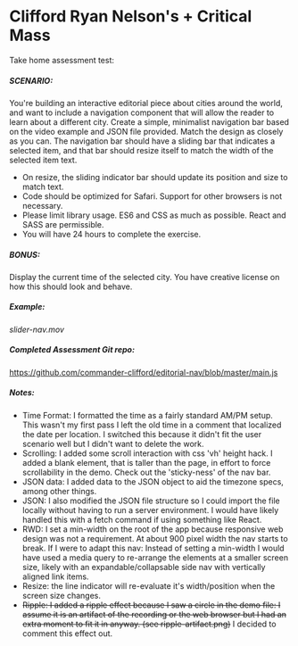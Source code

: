 # Clifford Ryan Nelson's + Critical Mass

Take home assessment test:

##### SCENARIO:
You're building an interactive editorial piece about cities around the world, and want to include a
navigation component that will allow the reader to learn about a different city.
Create a simple, minimalist navigation bar based on the video example and JSON file provided. Match
the design as closely as you can. The navigation bar should have a sliding bar that indicates a selected
item, and that bar should resize itself to match the width of the selected item text.

* On resize, the sliding indicator bar should update its position and size to match text.
* Code should be optimized for Safari. Support for other browsers is not necessary.
* Please limit library usage. ES6 and CSS as much as possible. React and SASS are permissible.
* You will have 24 hours to complete the exercise.

##### BONUS:
Display the current time of the selected city. You have creative license
on how this should look and behave.

##### Example:
_slider-nav.mov_

##### Completed Assessment Git repo:
https://github.com/commander-clifford/editorial-nav/blob/master/main.js

##### Notes:

* Time Format: I formatted the time as a fairly standard AM/PM setup. This wasn't my first pass I left the old time in a comment that localized the date per location. I switched this because it didn't fit the user scenario well but I didn't want to delete the work.
* Scrolling: I added some scroll interaction with css 'vh' height hack. I added a blank element, that is taller than the page, in effort to force scrollability in the demo. Check out the 'sticky-ness' of the nav bar.
* JSON data: I added data to the JSON object to aid the timezone specs, among other things.
* JSON: I also modified the JSON file structure so I could import the file locally without having to run a server environment. I would have likely handled this with a fetch command if using something like React.
* RWD: I set a min-width on the root of the app because responsive web design was not a requirement. At about 900 pixel width the nav starts to break. If I were to adapt this nav: Instead of setting a min-width I would have used a media query to re-arrange the elements at a smaller screen size, likely with an expandable/collapsable side nav with vertically aligned link items.
* Resize: the line indicator will re-evaluate it's width/position when the screen size changes.
* ~~Ripple: I added a ripple effect because I saw a circle in the demo file: I assume it is an artifact of the recording or the web browser but I had an extra moment to fit it in anyway. (see ripple-artifact.png)~~ I decided to comment this effect out.
